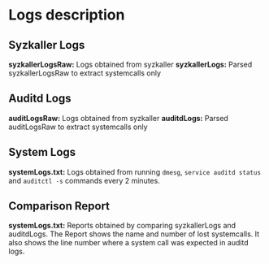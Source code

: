 # Logs description

## Syzkaller Logs
**syzkallerLogsRaw:** Logs obtained from syzkaller 
**syzkallerLogs:** Parsed syzkallerLogsRaw to extract systemcalls only

## Auditd Logs
**auditLogsRaw:** Logs obtained from syzkaller 
**auditdLogs:** Parsed auditLogsRaw to extract systemcalls only

## System Logs
**systemLogs.txt:** Logs obtained from running ```dmesg```, ```service auditd status``` and ```auditctl -s``` commands every 2 minutes.

## Comparison Report
**systemLogs.txt:** Reports obtained by comparing syzkallerLogs and auditdLogs. The Report shows the name and number of lost systemcalls. It also shows the line number where a system call was expected in auditd logs.
